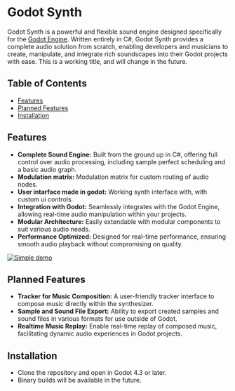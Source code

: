 # Godot Synth

Godot Synth is a powerful and flexible sound engine designed specifically for the [Godot Engine](https://godotengine.org/). Written entirely in C#, Godot Synth provides a complete audio solution from scratch, enabling developers and musicians to create, manipulate, and integrate rich soundscapes into their Godot projects with ease.
This is a working title, and will change in the future.

## Table of Contents

- [Features](#features)
- [Planned Features](#planned-features)
- [Installation](#installation)

## Features

- **Complete Sound Engine:** Built from the ground up in C#, offering full control over audio processing, including sample perfect scheduling and a basic audio graph.
- **Modulation matrix:** Modulation matrix for custom routing of audio nodes.
- **User intarface made in godot:** Working synth interface with, with custom ui controls.
- **Integration with Godot:** Seamlessly integrates with the Godot Engine, allowing real-time audio manipulation within your projects.
- **Modular Architecture:** Easily extendable with modular components to suit various audio needs.
- **Performance Optimized:** Designed for real-time performance, ensuring smooth audio playback without compromising on quality.

[![Simple demo](https://img.youtube.com/vi/mkEPPdgmaqw/0.jpg)](https://www.youtube.com/watch?v=mkEPPdgmaqw)


## Planned Features

- **Tracker for Music Composition:** A user-friendly tracker interface to compose music directly within the synthesizer.
- **Sample and Sound File Export:** Ability to export created samples and sound files in various formats for use outside of Godot.
- **Realtime Music Replay:** Enable real-time replay of composed music, facilitating dynamic audio experiences in Godot projects.

## Installation

- Clone the repository and open in Godot 4.3 or later.
- Binary builds will be available in the future.
